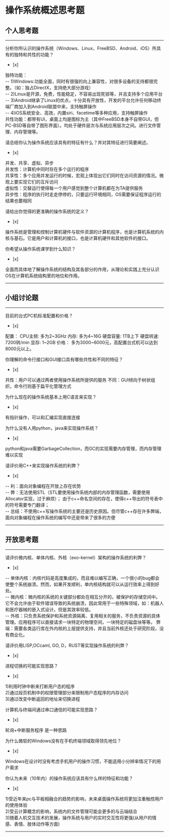# 操作系统概述思考题

## 个人思考题

---

分析你所认识的操作系统（Windows、Linux、FreeBSD、Android、iOS）所具有的独特和共性的功能？
- [x]  


> 
  独特功能：  
        --  1)Windows:功能全面，同时有很强的向上兼容性，对很多设备的支持都很完整。（如：独占DirectX，支持绝大部分游戏）  
        --  2)Linux是开源，免费，性能稳定，不容易出现死锁等，并且支持多个应用平台  
        --  3)Android继承了Linux的优点，十分具有开放性，开发的平台允许任何移动终端厂商加入到Android联盟中来，支持触屏操作  
        --  4)iOS系统安全、高效，内置siri、facetime等多种应用，支持触屏操作  
  共性功能：都带有UI，桌面上均是图标为主（其中FreeBSD本身不自带GUI，但PC-BSD等自带了图形界面）。均处于硬件层次与系统应用层次之间。进行文件管理、内存管理等。  


请总结你认为操作系统应该具有的特征有什么？并对其特征进行简要阐述。
- [x]  

>  
  并发、共享、虚拟、异步  
  并发性：计算机中同时存在多个运行的程序   
  共享性：多个应用并发运行的时候，宏观上体现出它们同时在访问资源的情况。微观上要实现它们的互斥访问   
  虚拟性：交替运行使得每一个用户感觉到整个计算机都在为TA提供服务   
  异步性：程序的执行时走走停停的，只要运行环境相同，OS需要保证程序运行的结果也要相同  

请给出你觉得的更准确的操作系统的定义？
- [x]  

> 
   操作系统是管理和控制计算机硬件与软件资源的计算机程序，也是计算机系统的内核与基石。它是用户和计算机的接口，也是计算机硬件和其他软件的接口。

你希望从操作系统课学到什么知识？
- [x]  

> 
  全面而具体地了解操作系统的结构及其各部分的作用，从理论和实践上充分认识OS在计算机系统结构里的地位和作用。

---

## 小组讨论题

---

目前的台式PC机标准配置和价格？
- [x]  

>
  配置：
   CPU主频: 多为2~3GHz
   内存: 多为4~16G
   硬盘容量: 1TB上下
   硬盘转速: 7200转/min
   显存: 1~2GB
 价格： 
   多为3000~6000元，高配置台式机可以达到8000元以上。


你理解的命令行接口和GUI接口具有哪些共性和不同的特征？
- [x]  

> 
  共性：用户可以通过两者使用操作系统所提供的服务
  不同：GUI倾向于树状组织，命令行则基于扁平化管理方式

为什么现在的操作系统基本上用C语言来实现？
- [x]  

>  
  有指针操作，可以和汇编实现直接连接

为什么没有人用python，java来实现操作系统？
- [x]  

> 
  python和java需要GarbageCollection，而GC的实现需要内存管理，而内存管理难以实现

请评价用C++来实现操作系统的利弊？
- [x]  

> 
--  利：面向对象编程在开放上存在优势    
--  弊：无法使用STL（STL要使用操作系统内部的内存管理函数，需要使用Allocator实现，过于麻烦）；   由于c++命名空间的存在，使得c++导出的符号表中的符号需要专门翻译；  
--  总结：不使用c++写操作系统的主要还是历史原因。但尽管c++存在许多弊端，面向对象编程在操作系统的编写中还是带来了很多的方便


---

## 开放思考题

---

请评价微内核、单体内核、外核（exo-kernel）架构的操作系统的利弊？
- [x]  

>  
  --  单体内核：内核代码是高度集成的，而且难以编写正确，一个很小的bug都会使整个系统崩溃。然而，如果开发顺利，单内核结构就可以从运行效率上得到好处。  
  --  微内核：微内核的系统的关键部分都处在相互分开的，被保护的存储空间中。它不会允许由于软件错误导致的系统崩溃，因此常用于一些特殊领域，如：机器人和医疗器械的嵌入式设计。但是其效率较低。  
  --  外核：只负责系统保护和系统资源隔离、复用相关的服务，不负责资源的具体管理。应用程序可以直接请求一块特定的物理空间，一块特定的磁盘块等等。 弊端：需要各类运行库在外内核的上层提供支持，并且当前外核还处于研究阶段，没有商业化。  

请评价用LISP,OCcaml, GO, D，RUST等实现操作系统的利弊？
- [x]  

>  

进程切换的可能实现思路？
- [x]  

> 
   1)利用时钟中断来打断用户态的程序  
   2)通过段页机制中的权限管理部分来限制用户态程序的内存访问  
   3)通过改变中断返回的地址来切换进程  

计算机与终端间通过串口通信的可能实现思路？
- [x]  

>  
   轮询+中断服务程序 是一种思路

为什么微软的Windows没有在手机终端领域取得领先地位？
- [x]  

>  
   Windows在设计时没有考虑手机用户的操作习惯，不能适用小分辨率情况下的用户需求

你认为未来（10年内）的操作系统应该具有什么样的特征和功能？
- [x]  

>  
   1)受近年来pc与平板相融合的趋势的影响，未来桌面操作系统将更加注重触控用户的使用体验  
   2)受云计算概念的影响，系统内的文件管理可能会更多的与云端结合  
   3)随着人机交互技术的发展，操作系统与用户的实时交互性将更强(从用户的情感、表情、肢体动作等方面)
   
---
